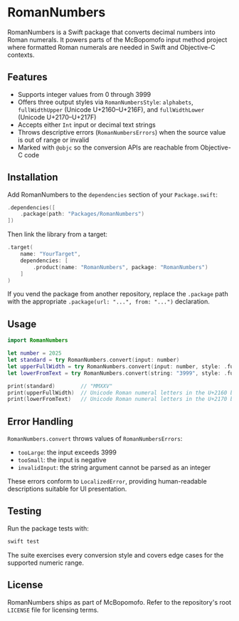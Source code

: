 # RomanNumbers

RomanNumbers is a Swift package that converts decimal numbers into Roman
numerals. It powers parts of the McBopomofo input method project where formatted
Roman numerals are needed in Swift and Objective-C contexts.

## Features

- Supports integer values from 0 through 3999
- Offers three output styles via `RomanNumbersStyle`: `alphabets`,
  `fullWidthUpper` (Unicode U+2160–U+216F), and `fullWidthLower` (Unicode
  U+2170–U+217F)
- Accepts either `Int` input or decimal text strings
- Throws descriptive errors (`RomanNumbersErrors`) when the source value is out of range or invalid
- Marked with `@objc` so the conversion APIs are reachable from Objective-C code

## Installation

Add RomanNumbers to the `dependencies` section of your `Package.swift`:

```swift
.dependencies([
    .package(path: "Packages/RomanNumbers")
])
```

Then link the library from a target:

```swift
.target(
    name: "YourTarget",
    dependencies: [
        .product(name: "RomanNumbers", package: "RomanNumbers")
    ]
)
```

If you vend the package from another repository, replace the `.package` path
with the appropriate `.package(url: "...", from: "...")` declaration.

## Usage

```swift
import RomanNumbers

let number = 2025
let standard = try RomanNumbers.convert(input: number)
let upperFullWidth = try RomanNumbers.convert(input: number, style: .fullWidthUpper)
let lowerFromText = try RomanNumbers.convert(string: "3999", style: .fullWidthLower)

print(standard)        // "MMXXV"
print(upperFullWidth)  // Unicode Roman numeral letters in the U+2160 block
print(lowerFromText)   // Unicode Roman numeral letters in the U+2170 block
```

## Error Handling

`RomanNumbers.convert` throws values of `RomanNumbersErrors`:

- `tooLarge`: the input exceeds 3999
- `tooSmall`: the input is negative
- `invalidInput`: the string argument cannot be parsed as an integer

These errors conform to `LocalizedError`, providing human-readable descriptions
suitable for UI presentation.

## Testing

Run the package tests with:

```bash
swift test
```

The suite exercises every conversion style and covers edge cases for the
supported numeric range.

## License

RomanNumbers ships as part of McBopomofo. Refer to the repository's root
`LICENSE` file for licensing terms.
